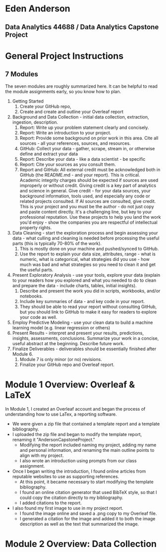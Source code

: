 # Eden Anderson
## Data Analytics 44688 / Data Analytics Capstone Project

# General Project Instructions
## 7 Modules 
The seven modules are roughly summarized here. It can be helpful to read the module assignments early, so you know how to plan.

1. Getting Started
    1. Create your GitHub repo,
    1. Create and create and outline your Overleaf report
1. Background and Data Collection - initial data collection, extraction, ingestion, description.
    1. Report: Write up your problem statement clearly and concisely.
    1. Report: Write an introduction to your project.
    1. Report: Provide some background on prior work in this area. Cite all sources - all your references, sources, and resources.
    1. GitHub: Collect your data - gather, scrape, stream in, or otherwise define and extract your data
    1. Report: Describe your data  - like a data scientist - be specific
    1. Report: Cite your sources as you consult them.
    1. Report and GitHub: All external credit must be acknowledged both in GitHub (the README.md - and your report). This is critical. Academic integrity charges should be expected if sources are used improperly or without credit. Giving credit is a key part of analytics and science in general. Give credit - for your data sources, your background information, tools used, and especially any code or related projects consulted. If AI sources are consulted, give credit. This is your project and you must be the author - do not just copy and paste content directly. It's a challenging line, but key to your professional reputation. Use these projects to help you land the work you'd enjoy - show the companies you are respectful of intellectual property rights. 
1. Data Cleaning - start the exploration process and begin assessing your data - what culling and cleaning is needed before processing the useful parts (this is typically 70-80% of the work).
    1. This is mostly done on your machine and pushed/synced to GitHub.
    1. Use the report to explain your data size, attributes, range - what is numeric, what is categorical, what strategies did you use - how much was bad and what strategies so you need to clean it and get the useful parts. 
1. Present Exploratory Analysis - use your tools, explore your data (explain to your readers how you explored and what you needed to do to clean and prepare the data - include charts, tables, initial insights).
    1. Describe and present the work you did in scripts, workbooks, and/or notebooks.
    1. Include key summaries of data - and key code in your report. 
    1. They should be able to read your report without consulting GitHub, but you should link to GitHub to make it easy for readers to explore your code as well.
1. Employ Predictive Modeling - use your clean data to build a machine learning model (e.g. linear regression or others)
1. Present Results - interpret and present your results, predictions, insights, assessments, conclusions. Summarize your work in a concise, useful abstract at the beginning. Describe future work. 
1. Finalize Deliverables - deliverables should be essentially finished after Module 6.
    1. Module 7 is only minor (or no) revisions.
    1. Finalize your GitHub repo and Overleaf report.

# Module 1 Overview: Overleaf & LaTeX

In Module 1, I created an Overleaf account and began the process of understanding how to use LaTex, a reporting software.
* We were given a zip file that contained a template report and a template bibliography.
* I uploaded the zip file and began to modify the template report, renaming it "AndersonCapstoneProject." 
    * Modifying the report included naming my project, adding my name and personal information, and renaming the main outline points to align with my project.
    * I also wrote an introduction using prompts from our class assignment.
* Once I began writing the introduction, I found online articles from reputable websites to use as supporting references.
    * At this point, it became necessary to start modifying the template bibliography.
    * I found an online citation generator that used BibTeX style, so that I could copy the citation directly to my bibliography.
    * I added citations to the report.
* I also found my first image to use in my project report.
    * I found the image online and saved a .png copy to my Overleaf file.
    * I generated a citation for the image and added it to both the image description as well as the text that summarized the image.

# Module 2 Overview: Data Collection
